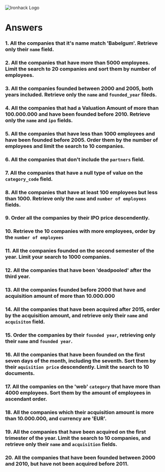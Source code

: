 ![Ironhack Logo](https://i.imgur.com/1QgrNNw.png)

# Answers

### 1. All the companies that it's name match 'Babelgum'. Retrieve only their `name` field.

<!-- 
{
 filter: {
  name: 'Babelgum'
 },
 project: {
  name: 1,
  _id: 0
 }
}
 -->

### 2. All the companies that have more than 5000 employees. Limit the search to 20 companies and sort them by **number of employees**.

<!-- 
{
 filter: {
  number_of_employees: {
   $gt: 5000
  }
 },
 project: {
  name: 1,
  number_of_employees: 1,
  _id: 0
 },
 sort: {
  number_of_employees: 1
 },
 limit: 20
}
 -->

### 3. All the companies founded between 2000 and 2005, both years included. Retrieve only the `name` and `founded_year` fileds.

<!-- 
{
 filter: {
  founded_year: {
   $gte: 2000,
   $lte: 2005
  }
 },
 project: {
  name: 1,
  founded_year: 1
 },
 limit: 100
} -->

### 4. All the companies that had a Valuation Amount of more than 100.000.000 and have been founded before 2010. Retrieve only the `name` and `ipo` fields.

<!-- 
{
 filter: {
  'ipo.valuation_amount': {
   $gt: 100000000
  },
  founded_year: {
   $lt: 2010
  }
 },
 project: {
  ipo: 1,
  name: 1
 },
 limit: 100
}
-->

### 5. All the companies that have less than 1000 employees and have been founded before 2005. Order them by the number of employees and limit the search to 10 companies.

<!-- 
{
 filter: {
  number_of_employees: {
   $lt: 1000
  },
  founded_year: {
   $lt: 2005
  }
 },
 project: {
  number_of_employees: 1,
  name: 1
 },
 sort: {
  number_of_employees: 1
 },
 limit: 10
}
 -->

### 6. All the companies that don't include the `partners` field.

<!-- 
{
 filter: {
  partners: {
   $exists: false
  }
}
 -->

### 7. All the companies that have a null type of value on the `category_code` field.

<!-- 
{
 filter: {
  category_code: null
 },
 limit: 10
}
 -->

### 8. All the companies that have at least 100 employees but less than 1000. Retrieve only the `name` and `number of employees` fields.

<!-- {
 filter: {
  number_of_employees: {
   $gt: 100,
   $lt: 1000
  }
 },
 project: {
  name: 1,
  number_of_employees: 1
 },

} -->

### 9. Order all the companies by their IPO price descendently.

<!-- {
 filter: {
  ipo: {
   $exists: true
  }
 },
 project: {
  name: 1,
  ipo: 1
 },
 sort: {
  ipo: -1
 },
} -->

### 10. Retrieve the 10 companies with more employees, order by the `number of employees`

<!-- {
 project: {
  name: 1,
  number_of_employees: 1
 },
 sort: {
  number_of_employees: -1
 },
 limit: 10
} -->

### 11. All the companies founded on the second semester of the year. Limit your search to 1000 companies.

<!-- 
{
 filter: {
  founded_month: {
   $gt: 6
  }
 },
 limit: 1000
}
-->

### 12. All the companies that have been 'deadpooled' after the third year.

<!--{
 filter: {
  deadpooled_year: {
   $gt: 3
  }
 },
} -->

### 13. All the companies founded before 2000 that have and acquisition amount of more than 10.000.000

<!-- 
{
 filter: {
  founded_year: {
   $lt: 2000
  },
  'acquisition.price_amount': {
   $gt: 10000000
  }
 }
} -->

### 14. All the companies that have been acquired after 2015, order by the acquisition amount, and retrieve only their `name` and `acquisiton` field.


<!-- {
 filter: {
  'acquisition.acquired_year': {
   $gt: 2015
  }
 },
 project: {
  name: 1,
  acquisition: 1
 },
 sort: {
  'acquisition.price_amount': -1
 }
} -->

### 15. Order the companies by their `founded year`, retrieving only their `name` and `founded year`.

<!-- 
{
 project: {
  name: 1,
  founded_year: 1
 },
 sort: {
  founded_year: 1
 }
}
 -->

### 16. All the companies that have been founded on the first seven days of the month, including the seventh. Sort them by their `aquisition price` descendently. Limit the search to 10 documents.

<!-- 
{
 filter: {
  founded_day: {
   $lte: 7
  }
 },
 sort: {
  'acquisition.acquired_year': -1
 },
 limit: 10
} -->

### 17. All the companies on the 'web' `category` that have more than 4000 employees. Sort them by the amount of employees in ascendant order.

<!-- 
{
 filter: {
  number_of_employees: {
   $gt: 4000
  }
 },
 project: {
  number_of_employees: 1
 },
 sort: {
  number_of_employees: 1
 },
 limit: 10
} -->

### 18. All the companies which their acquisition amount is more than 10.000.000, and currency are 'EUR'.

<!-- 
{
 filter: {
  'acquisition.price_currency_code': 'EUR',
  'acquisition.price_amount': {
   $gt: 10000000
  }
 },
 project: {
  acquisition: 1
 }
}

 -->

### 19. All the companies that have been acquired on the first trimester of the year. Limit the search to 10 companies, and retrieve only their `name` and `acquisition` fields.

<!-- {
 filter: {
  'acquisition.acquired_month': {
   $lt: 3
  }
 },
 project: {
  name: 1,
  acquisition: 1
 },
 limit: 10
} -->

### 20. All the companies that have been founded between 2000 and 2010, but have not been acquired before 2011.

<!-- {
 filter: {
  founded_year: {
   $gt: 2000,
   $lt: 2011
  },
  'acquisition.acquired_year': {
   $gt: 2011
  }
 }
} -->
